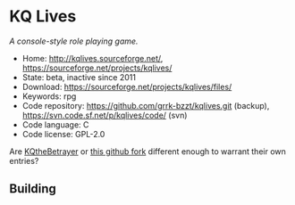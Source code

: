 # KQ Lives

_A console-style role playing game._

- Home: http://kqlives.sourceforge.net/, https://sourceforge.net/projects/kqlives/
- State: beta, inactive since 2011
- Download: https://sourceforge.net/projects/kqlives/files/
- Keywords: rpg
- Code repository: https://github.com/grrk-bzzt/kqlives.git (backup), https://svn.code.sf.net/p/kqlives/code/ (svn)
- Code language: C
- Code license: GPL-2.0

Are [KQtheBetrayer](https://sourceforge.net/projects/kqthebetrayer/) or [this github fork](https://github.com/grrk-bzzt/kq-fork) different enough to
warrant their own entries?

## Building

